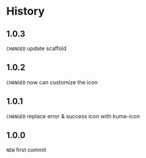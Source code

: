 # History

## 1.0.3
`CHANGED` update scaffold

## 1.0.2
`CHANGED` now can customize the icon

## 1.0.1
`CHANGED` replace error & success icon with kuma-icon

## 1.0.0
`NEW` first commit



